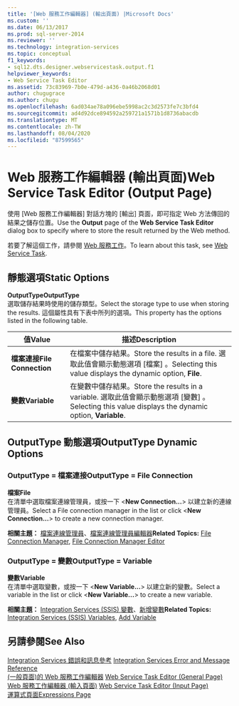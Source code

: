 ```yaml
---
title: '[Web 服務工作編輯器] (輸出頁面) |Microsoft Docs'
ms.custom: ''
ms.date: 06/13/2017
ms.prod: sql-server-2014
ms.reviewer: ''
ms.technology: integration-services
ms.topic: conceptual
f1_keywords:
- sql12.dts.designer.webservicestask.output.f1
helpviewer_keywords:
- Web Service Task Editor
ms.assetid: 73c83969-7b0e-479d-a436-0a46b2068d01
author: chugugrace
ms.author: chugu
ms.openlocfilehash: 6ad034ae78a096ebe5998ac2c3d2573fe7c3bfd4
ms.sourcegitcommit: ad4d92dce894592a259721a1571b1d8736abacdb
ms.translationtype: MT
ms.contentlocale: zh-TW
ms.lasthandoff: 08/04/2020
ms.locfileid: "87599565"
---
```

# <a name="web-service-task-editor-output-page"></a><span data-ttu-id="b1c9f-102">Web 服務工作編輯器 (輸出頁面)</span><span class="sxs-lookup"><span data-stu-id="b1c9f-102">Web Service Task Editor (Output Page)</span></span>
  <span data-ttu-id="b1c9f-103">使用 [Web 服務工作編輯器]  對話方塊的 [輸出]  頁面，即可指定 Web 方法傳回的結果之儲存位置。</span><span class="sxs-lookup"><span data-stu-id="b1c9f-103">Use the **Output** page of the **Web Service Task Editor** dialog box to specify where to store the result returned by the Web method.</span></span>  
  
 <span data-ttu-id="b1c9f-104">若要了解這個工作，請參閱 [Web 服務工作](control-flow/web-service-task.md)。</span><span class="sxs-lookup"><span data-stu-id="b1c9f-104">To learn about this task, see [Web Service Task](control-flow/web-service-task.md).</span></span>  
  
## <a name="static-options"></a><span data-ttu-id="b1c9f-105">靜態選項</span><span class="sxs-lookup"><span data-stu-id="b1c9f-105">Static Options</span></span>  
 <span data-ttu-id="b1c9f-106">**OutputType**</span><span class="sxs-lookup"><span data-stu-id="b1c9f-106">**OutputType**</span></span>  
 <span data-ttu-id="b1c9f-107">選取儲存結果時使用的儲存類型。</span><span class="sxs-lookup"><span data-stu-id="b1c9f-107">Select the storage type to use when storing the results.</span></span> <span data-ttu-id="b1c9f-108">這個屬性具有下表中所列的選項。</span><span class="sxs-lookup"><span data-stu-id="b1c9f-108">This property has the options listed in the following table.</span></span>  
  
|<span data-ttu-id="b1c9f-109">值</span><span class="sxs-lookup"><span data-stu-id="b1c9f-109">Value</span></span>|<span data-ttu-id="b1c9f-110">描述</span><span class="sxs-lookup"><span data-stu-id="b1c9f-110">Description</span></span>|  
|-----------|-----------------|  
|<span data-ttu-id="b1c9f-111">**檔案連接**</span><span class="sxs-lookup"><span data-stu-id="b1c9f-111">**File Connection**</span></span>|<span data-ttu-id="b1c9f-112">在檔案中儲存結果。</span><span class="sxs-lookup"><span data-stu-id="b1c9f-112">Store the results in a file.</span></span> <span data-ttu-id="b1c9f-113">選取此值會顯示動態選項 [檔案]  。</span><span class="sxs-lookup"><span data-stu-id="b1c9f-113">Selecting this value displays the dynamic option, **File**.</span></span>|  
|<span data-ttu-id="b1c9f-114">**變數**</span><span class="sxs-lookup"><span data-stu-id="b1c9f-114">**Variable**</span></span>|<span data-ttu-id="b1c9f-115">在變數中儲存結果。</span><span class="sxs-lookup"><span data-stu-id="b1c9f-115">Store the results in a variable.</span></span> <span data-ttu-id="b1c9f-116">選取此值會顯示動態選項 [變數]  。</span><span class="sxs-lookup"><span data-stu-id="b1c9f-116">Selecting this value displays the dynamic option, **Variable**.</span></span>|  
  
## <a name="outputtype-dynamic-options"></a><span data-ttu-id="b1c9f-117">OutputType 動態選項</span><span class="sxs-lookup"><span data-stu-id="b1c9f-117">OutputType Dynamic Options</span></span>  
  
### <a name="outputtype--file-connection"></a><span data-ttu-id="b1c9f-118">OutputType = 檔案連接</span><span class="sxs-lookup"><span data-stu-id="b1c9f-118">OutputType = File Connection</span></span>  
 <span data-ttu-id="b1c9f-119">**檔案**</span><span class="sxs-lookup"><span data-stu-id="b1c9f-119">**File**</span></span>  
 <span data-ttu-id="b1c9f-120">在清單中選取檔案連線管理員，或按一下 \<**New Connection...**> 以建立新的連線管理員。</span><span class="sxs-lookup"><span data-stu-id="b1c9f-120">Select a File connection manager in the list or click \<**New Connection...**> to create a new connection manager.</span></span>  
  
 <span data-ttu-id="b1c9f-121">**相關主題：** [檔案連線管理員](connection-manager/file-connection-manager.md)、[檔案連線管理員編輯器](../../2014/integration-services/file-connection-manager-editor.md)</span><span class="sxs-lookup"><span data-stu-id="b1c9f-121">**Related Topics:** [File Connection Manager](connection-manager/file-connection-manager.md), [File Connection Manager Editor](../../2014/integration-services/file-connection-manager-editor.md)</span></span>  
  
### <a name="outputtype--variable"></a><span data-ttu-id="b1c9f-122">OutputType = 變數</span><span class="sxs-lookup"><span data-stu-id="b1c9f-122">OutputType = Variable</span></span>  
 <span data-ttu-id="b1c9f-123">**變數**</span><span class="sxs-lookup"><span data-stu-id="b1c9f-123">**Variable**</span></span>  
 <span data-ttu-id="b1c9f-124">在清單中選取變數，或按一下 \<**New Variable...**> 以建立新的變數。</span><span class="sxs-lookup"><span data-stu-id="b1c9f-124">Select a variable in the list or click \<**New Variable...**> to create a new variable.</span></span>  
  
 <span data-ttu-id="b1c9f-125">**相關主題：** [Integration Services &#40;SSIS&#41; 變數](integration-services-ssis-variables.md)、[新增變數](../../2014/integration-services/add-variable.md)</span><span class="sxs-lookup"><span data-stu-id="b1c9f-125">**Related Topics:**  [Integration Services &#40;SSIS&#41; Variables](integration-services-ssis-variables.md), [Add Variable](../../2014/integration-services/add-variable.md)</span></span>  
  
## <a name="see-also"></a><span data-ttu-id="b1c9f-126">另請參閱</span><span class="sxs-lookup"><span data-stu-id="b1c9f-126">See Also</span></span>  
 <span data-ttu-id="b1c9f-127">[Integration Services 錯誤和訊息參考](../../2014/integration-services/integration-services-error-and-message-reference.md) </span><span class="sxs-lookup"><span data-stu-id="b1c9f-127">[Integration Services Error and Message Reference](../../2014/integration-services/integration-services-error-and-message-reference.md) </span></span>  
 <span data-ttu-id="b1c9f-128">[&#40;一般頁面&#41;的 Web 服務工作編輯器](general-page-of-integration-services-designers-options.md) </span><span class="sxs-lookup"><span data-stu-id="b1c9f-128">[Web Service Task Editor &#40;General Page&#41;](general-page-of-integration-services-designers-options.md) </span></span>  
 <span data-ttu-id="b1c9f-129">[Web 服務工作編輯器 &#40;輸入頁面&#41;](../../2014/integration-services/web-service-task-editor-input-page.md) </span><span class="sxs-lookup"><span data-stu-id="b1c9f-129">[Web Service Task Editor &#40;Input Page&#41;](../../2014/integration-services/web-service-task-editor-input-page.md) </span></span>  
 [<span data-ttu-id="b1c9f-130">運算式頁面</span><span class="sxs-lookup"><span data-stu-id="b1c9f-130">Expressions Page</span></span>](expressions/expressions-page.md)  
  
  
